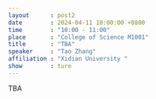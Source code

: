 ```yaml
---
layout      : post2
date        : 2024-04-11 10:00:00 +0800
time        : "10:00 - 11:00"
place       : "College of Science M1001"
title       : "TBA"
speaker     : "Tao Zhang"
affiliation : "Xidian University "
show        : ture
---
```


TBA

